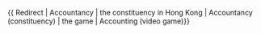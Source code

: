 {{ Redirect | Accountancy | the constituency in Hong Kong | Accountancy (constituency) | the game | Accounting (video game)}}
